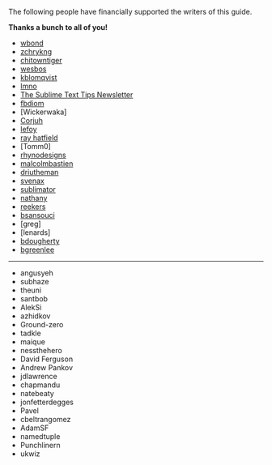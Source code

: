 The following people have financially supported the writers of this guide.

**Thanks a bunch to all of you!**

- [wbond](http://wbond.net)
- [zchrykng](https://github.com/zchrykng)
- [chitowntiger](xxx)
- [wesbos](http://wesbos.com)
- [kblomqvist](http://kblomqvist.github.io/)
- [lmno](http://toomanyideas.net/)
- [The Sublime Text Tips Newsletter](http://sublimetexttips.com/newsletter?utm_source=twitter&utm_medium=link&utm_content=website_link&utm_campaign=twitter_newsletter_signups)
- [fbdiom](http://sysiv.com)
- [Wickerwaka]
- [Corjuh](http://coryjuhlin.com/)
- [lefoy](http://lefoy.net/)
- [ray hatfield](https://thismight.be%2Foffensive%2F)
- [Tomm0]
- [rhynodesigns](http://rhynodesigns.com/)
- [malcolmbastien](http://facebook.com/profile.php?id=856965639)
- [driutheman](http://ak83.lt/)
- [svenax](http://svenax.github.com)
- [sublimator](https://github.com/sublimator)
- [nathany](http://nathany.com/)
- [reekers](http://blahblah.io)
- [bsansouci](https://github.com/bsansouci)
- [greg]
- [lenards]
- [bdougherty](http://brad.is)
- [bgreenlee](http://footle.org)

---

- angusyeh
- subhaze
- theuni
- santbob
- AlekSi
- azhidkov
- Ground-zero
- tadkle
- maique
- nessthehero
- David Ferguson
- Andrew Pankov
- jdlawrence
- chapmandu
- natebeaty
- jonfetterdegges
- Pavel
- cbeltrangomez
- AdamSF
- namedtuple
- Punchlinern
- ukwiz

